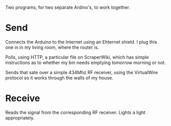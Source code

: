 Two programs, for two separate Ardino's, to work together.

Send
====

Connects the Arduino to the Internet using an Ehternet shield. I plug this one
in in my living room, where the router is.

Polls, using HTTP, a particular file on ScraperWiki, which has simple
instructions as to whether my bin needs emptying tomorrow morning or not.

Sends that sate over a simple 434Mhz RF receiver, using the VirtualWire
protocol so it works through the walls of my house.


Receive
=======

Reads the signal from the corresponding RF receiver. Lights a light appropriately.

